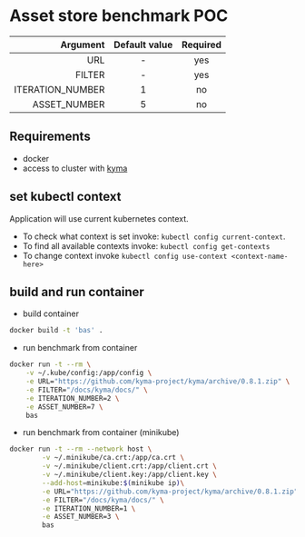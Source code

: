 # Asset store benchmark POC 

| Argument        | Default value | Required  |
| ---------------:|:-------------:|:---------:|
|URL|-|yes|
|FILTER|-|yes|
|ITERATION_NUMBER|1|no|
|ASSET_NUMBER|5|no|

## Requirements

- docker
- access to cluster with [kyma](https://kyma-project.io/docs/root/kyma/#installation-installation)

## set kubectl context

Application will use current kubernetes context.
- To check what context is set invoke: `kubectl config current-context`.
- To find all available contexts invoke: `kubectl config get-contexts`
- To change context invoke `kubectl config use-context <context-name-here>`


## build and run container

- build container
```bash
docker build -t 'bas' .
```

- run benchmark from container
```bash
docker run -t --rm \
    -v ~/.kube/config:/app/config \
    -e URL="https://github.com/kyma-project/kyma/archive/0.8.1.zip" \
    -e FILTER="/docs/kyma/docs/" \
    -e ITERATION_NUMBER=2 \
    -e ASSET_NUMBER=7 \
    bas
```

- run benchmark from container (minikube)
```bash
docker run -t --rm --network host \
        -v ~/.minikube/ca.crt:/app/ca.crt \
        -v ~/.minikube/client.crt:/app/client.crt \
        -v ~/.minikube/client.key:/app/client.key \
        --add-host=minikube:$(minikube ip)\
        -e URL="https://github.com/kyma-project/kyma/archive/0.8.1.zip" \
        -e FILTER="/docs/kyma/docs/" \
        -e ITERATION_NUMBER=1 \
        -e ASSET_NUMBER=3 \
        bas
```